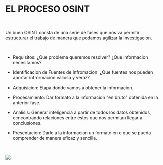 # EL PROCESO OSINT
<br>

Un buen OSINT consta de una serie de fases que nos va permitir estructurar el trabajo de manera que podamos agilizar la investigacion.

<br>

* Requisitos: ¿Que problema queremos resolver? ¿Que informacion necesitamos?

* Identificacion de Fuentes de Infromacion: ¿Que fuentes nos pueden aportar infrormacion valiosa y veraz?

* Adquisicion: Etapa donde vamos a obtener la informacion.

* Procesamiento: Dar formato a la informacion "en bruto" obtenida en la anterior fase.

* Analisis: Generar inteligencia a partir de todos los datos obtenidos, ecncontrando relaciones entre estos que nos permitan llegar a conclusiones.

* Presentacion: Darle a la informacion un formato en e que se pueda comprender de manera eficaz y sencilla.

<br>

![](https://i0.wp.com/derechodelared.com/wp-content/uploads/2021/03/fases-OSINT.png?w=463&ssl=1)